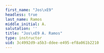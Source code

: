 ```yaml
---
first_name: "Jos\xE9"
headless: true
last_name: Ramos
middle_initial: A.
salutation: ''
title: "Jos\xE9 A. Ramos"
type: instructor
uid: 3c4992d9-a5b3-ddee-e495-ef8a061b2210
---
```

